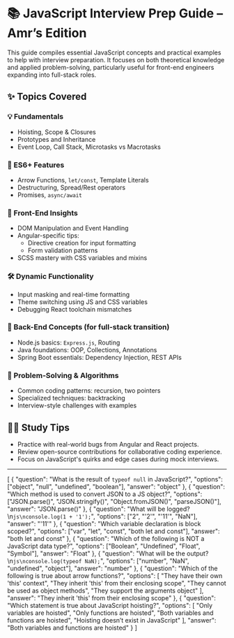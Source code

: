 # 📚 JavaScript Interview Prep Guide – Amr’s Edition

This guide compiles essential JavaScript concepts and practical examples to help with interview preparation. It focuses on both theoretical knowledge and applied problem-solving, particularly useful for front-end engineers expanding into full-stack roles.

## ✨ Topics Covered

### 💡 Fundamentals
- Hoisting, Scope & Closures
- Prototypes and Inheritance
- Event Loop, Call Stack, Microtasks vs Macrotasks

### 🚀 ES6+ Features
- Arrow Functions, `let/const`, Template Literals
- Destructuring, Spread/Rest operators
- Promises, `async/await`

### 🎨 Front-End Insights
- DOM Manipulation and Event Handling
- Angular-specific tips:
  - Directive creation for input formatting
  - Form validation patterns
- SCSS mastery with CSS variables and mixins

### 🛠️ Dynamic Functionality
- Input masking and real-time formatting
- Theme switching using JS and CSS variables
- Debugging React toolchain mismatches

### 🧪 Back-End Concepts (for full-stack transition)
- Node.js basics: `Express.js`, Routing
- Java foundations: OOP, Collections, Annotations
- Spring Boot essentials: Dependency Injection, REST APIs

### 🧠 Problem-Solving & Algorithms
- Common coding patterns: recursion, two pointers
- Specialized techniques: backtracking
- Interview-style challenges with examples

## 👨‍💻 Study Tips
- Practice with real-world bugs from Angular and React projects.
- Review open-source contributions for collaborative coding experience.
- Focus on JavaScript's quirks and edge cases during mock interviews.

---

[
  {
    "question": "What is the result of `typeof null` in JavaScript?",
    "options": ["object", "null", "undefined", "boolean"],
    "answer": "object"
  },
  {
    "question": "Which method is used to convert JSON to a JS object?",
    "options": ["JSON.parse()", "JSON.stringify()", "Object.fromJSON()", "parseJSON()"],
    "answer": "JSON.parse()"
  },
  {
    "question": "What will be logged? \n```js\nconsole.log(1 + '1');```",
    "options": ["2", "'2'", "'11'", "NaN"],
    "answer": "'11'"
  },
  {
    "question": "Which variable declaration is block scoped?",
    "options": ["var", "let", "const", "both let and const"],
    "answer": "both let and const"
  },
  {
    "question": "Which of the following is NOT a JavaScript data type?",
    "options": ["Boolean", "Undefined", "Float", "Symbol"],
    "answer": "Float"
  },
  {
    "question": "What will be the output? \n```js\nconsole.log(typeof NaN);```",
    "options": ["number", "NaN", "undefined", "object"],
    "answer": "number"
  },
  {
    "question": "Which of the following is true about arrow functions?",
    "options": [
      "They have their own 'this' context",
      "They inherit 'this' from their enclosing scope",
      "They cannot be used as object methods",
      "They support the arguments object"
    ],
    "answer": "They inherit 'this' from their enclosing scope"
  },
  {
    "question": "Which statement is true about JavaScript hoisting?",
    "options": [
      "Only variables are hoisted",
      "Only functions are hoisted",
      "Both variables and functions are hoisted",
      "Hoisting doesn’t exist in JavaScript"
    ],
    "answer": "Both variables and functions are hoisted"
  }
]
